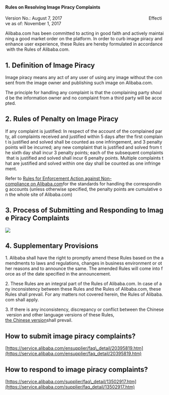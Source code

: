 #### Rules on Resolving Image Piracy Complaints

Version No.: August 7, 2017                                                                      Effective as of: November 1, 2017

Alibaba.com has been committed to acting in good faith and actively maintaining a good market order on the platform. In order to curb image piracy and enhance user experience, these Rules are hereby formulated in accordance with the Rules of Alibaba.com.

1. Definition of Image Piracy
-----------------------------

Image piracy means any act of any user of using any image without the consent from the image owner and publishing such image on Alibaba.com.

The principle for handling any complaint is that the complaining party should be the information owner and no complaint from a third party will be accepted.

2. Rules of Penalty on Image Piracy
-----------------------------------

If any complaint is justified: In respect of the account of the complained party, all complaints received and justified within 5 days after the first complaint is justified and solved shall be counted as one infringement, and 3 penalty points will be incurred; any new complaint that is justified and solved from the sixth day shall incur 3 penalty points; each of the subsequent complaints that is justified and solved shall incur 6 penalty points. Multiple complaints that are justified and solved within one day shall be counted as one infringement.

Refer to [Rules for Enforcement Action against Non-compliance on Alibaba.com](https://rule.alibaba.com/rule/detail/3465.htm)for the standards for handling the corresponding accounts (unless otherwise specified, the penalty points are cumulative on the whole site of Alibaba.com)

3. Process of Submitting and Responding to Image Piracy Complaints
------------------------------------------------------------------

![](http://img.daily.taobaocdn.net/tps/TB1Q3W9Xow7LKJjyzdKXXaShXXa-631-751.png)

4. Supplementary Provisions
---------------------------

1. Alibaba shall have the right to promptly amend these Rules based on the amendments to laws and regulations, changes in business environment or other reasons and to announce the same. The amended Rules will come into force as of the date specified in the announcement.

2. These Rules are an integral part of the Rules of Alibaba.com. In case of any inconsistency between these Rules and the Rules of Alibaba.com, these Rules shall prevail. For any matters not covered herein, the Rules of Alibaba.com shall apply.

3. If there is any inconsistency, discrepancy or conflict between the Chinese version and other language versions of these Rules, [the Chinese version](https://rule.alibaba.com/rule/detail/6392.htm)shall prevail. 

How to submit image piracy complaints?
--------------------------------------

[https://service.alibaba.com/ensupplier/faq\_detail/20395819.htm](https://service.alibaba.com/ensupplier/faq_detail/20395819.htm)

How to respond to image piracy complaints? 
-------------------------------------------

[https://service.alibaba.com/supplier/faq\_detail/13502917.htm](https://service.alibaba.com/supplier/faq_detail/13502917.htm)